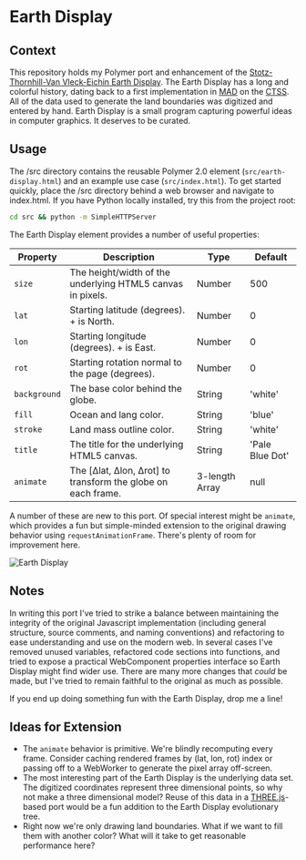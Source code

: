 # Earth Display

## Context
This repository holds my Polymer port and enhancement of the [Stotz-Thornhill-Van Vleck-Eichin Earth Display](http://www.multicians.org/thvv/gcw.html). The Earth Display has a long and colorful history, dating back to a first implementation in [MAD](https://en.wikipedia.org/wiki/MAD_(programming_language)) on the [CTSS](https://en.wikipedia.org/wiki/Compatible_Time-Sharing_System). All of the data used to generate the land boundaries was digitized and entered by hand. Earth Display is a small program capturing powerful ideas in computer graphics. It deserves to be curated.

## Usage
The /src directory contains the reusable Polymer 2.0 element (`src/earth-display.html`) and an example use case (`src/index.html`). To get started quickly, place the /src directory behind a web browser and navigate to index.html. If you have Python locally installed, try this from the project root:

```sh
cd src && python -m SimpleHTTPServer
```

The Earth Display element provides a number of useful properties:

| Property     | Description                                                   | Type           | Default         |
| -------------|---------------------------------------------------------------| ---------------|-----------------|
| `size`       | The height/width of the underlying HTML5 canvas in pixels.    | Number         | 500             |
| `lat`        | Starting latitude (degrees). + is North.                      | Number         | 0               |
| `lon`        | Starting longitude (degrees). + is East.                      | Number         | 0               |
| `rot`        | Starting rotation normal to the page (degrees).               | Number         | 0               |
| `background` | The base color behind the globe.                              | String         | 'white'         |
| `fill`       | Ocean and lang color.                                         | String         | 'blue'          |
| `stroke`     | Land mass outline color.                                      | String         | 'white'         |
| `title`      | The title for the underlying HTML5 canvas.                    | String         | 'Pale Blue Dot' |
| `animate`    | The [Δlat, Δlon, Δrot] to transform the globe on each frame.  | 3-length Array | null            |

A number of these are new to this port. Of special interest might be `animate`, which provides a fun but simple-minded extension to the original drawing behavior using `requestAnimationFrame`. There's plenty of room for improvement here.

![Earth Display](docs/globe.gif)

## Notes

In writing this port I've tried to strike a balance between maintaining the integrity of the original Javascript implementation (including general structure, source comments, and naming conventions) and refactoring to ease understanding and use on the modern web. In several cases I've removed unused variables, refactored code sections into functions, and tried to expose a practical WebComponent properties interface so Earth Display might find wider use. There are many more changes that *could* be made, but I've tried to remain faithful to the original as much as possible.

If you end up doing something fun with the Earth Display, drop me a line!

## Ideas for Extension
* The `animate` behavior is primitive. We're blindly recomputing every frame. Consider caching rendered frames by (lat, lon, rot) index or passing off to a WebWorker to generate the pixel array off-screen.
* The most interesting part of the Earth Display is the underlying data set. The digitized coordinates represent three dimensional points, so why not make a three dimensional model? Reuse of this data in a [THREE.js](https://threejs.org/)-based port would be a fun addition to the Earth Display evolutionary tree.
* Right now we're only drawing land boundaries. What if we want to fill them with another color? What will it take to get reasonable performance here?



